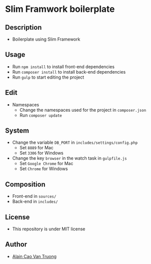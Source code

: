 # Slim Framwork boilerplate

## Description
- Boilerplate using Slim Framework

## Usage
- Run `npm install` to install front-end dependencies
- Run `composer install` to install back-end dependencies
- Run `gulp` to start editing the project

## Edit
- Namespaces
  - Change the namespaces used for the project in `composer.json`
  - Run `composer update`

## System
- Change the variable `DB_PORT` in `includes/settings/config.php`
  - Set `8889` for Mac
  - Set `3306` for Windows
- Change the key `browser` in the watch task in `gulpfile.js`
  - Set `Google Chrome` for Mac
  - Set `Chrome` for Windows

## Composition
- Front-end in `sources/`
- Back-end in `includes/`

## License
- This repository is under MIT license

## Author
- [Alain Cao Van Truong](https://www.alain-caovantruong.fr)
